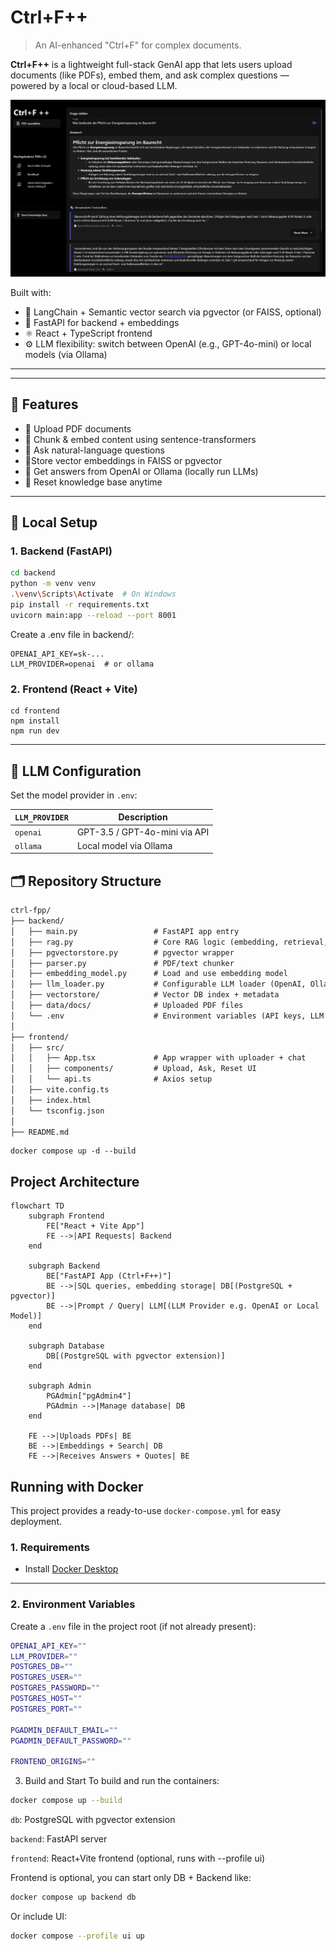 # Ctrl+F++

> An AI-enhanced "Ctrl+F" for complex documents.

**Ctrl+F++** is a lightweight full-stack GenAI app that lets users upload documents (like PDFs), embed them, and ask complex questions — powered by a local or cloud-based LLM.

![Project](./assets/image.png)

Built with:

- 🧠 LangChain + Semantic vector search via pgvector (or FAISS, optional)
- 🐍 FastAPI for backend + embeddings
- ⚛️ React + TypeScript frontend
- ⚙️ LLM flexibility: switch between OpenAI (e.g., GPT-4o-mini) or local models (via Ollama)

---

---

## 🚀 Features

- 📄 Upload PDF documents
- 🔎 Chunk & embed content using sentence-transformers
- 💬 Ask natural-language questions
- 🔗Store vector embeddings in FAISS or pgvector
- 🤖 Get answers from OpenAI or Ollama (locally run LLMs)
- 🧹 Reset knowledge base anytime

---

## 🧪 Local Setup

### 1. Backend (FastAPI)

```bash
cd backend
python -m venv venv
.\venv\Scripts\Activate  # On Windows
pip install -r requirements.txt
uvicorn main:app --reload --port 8001
```

Create a .env file in backend/:

```
OPENAI_API_KEY=sk-...
LLM_PROVIDER=openai  # or ollama
```

### 2. Frontend (React + Vite)

```
cd frontend
npm install
npm run dev
```

---

## 🔁 LLM Configuration

Set the model provider in `.env`:

| `LLM_PROVIDER` | Description                   |
| -------------- | ----------------------------- |
| `openai`       | GPT-3.5 / GPT-4o-mini via API |
| `ollama`       | Local model via Ollama        |

## 🗂️ Repository Structure

```txt
ctrl-fpp/
├── backend/
│   ├── main.py                 # FastAPI app entry
│   ├── rag.py                  # Core RAG logic (embedding, retrieval, answering)
│   ├── pgvectorstore.py        # pgvector wrapper
│   ├── parser.py               # PDF/text chunker
│   ├── embedding_model.py      # Load and use embedding model
│   ├── llm_loader.py           # Configurable LLM loader (OpenAI, Ollama, etc.)
│   ├── vectorstore/            # Vector DB index + metadata
│   ├── data/docs/              # Uploaded PDF files
│   └── .env                    # Environment variables (API keys, LLM config)
│
├── frontend/
│   ├── src/
│   │   ├── App.tsx             # App wrapper with uploader + chat
│   │   ├── components/         # Upload, Ask, Reset UI
│   │   └── api.ts              # Axios setup
│   ├── vite.config.ts
│   ├── index.html
│   └── tsconfig.json
│
├── README.md
```

```
docker compose up -d --build
```

## Project Architecture

```mermaid
flowchart TD
    subgraph Frontend
        FE["React + Vite App"]
        FE -->|API Requests| Backend
    end

    subgraph Backend
        BE["FastAPI App (Ctrl+F++)"]
        BE -->|SQL queries, embedding storage| DB[(PostgreSQL + pgvector)]
        BE -->|Prompt / Query| LLM[(LLM Provider e.g. OpenAI or Local Model)]
    end

    subgraph Database
        DB[(PostgreSQL with pgvector extension)]
    end

    subgraph Admin
        PGAdmin["pgAdmin4"]
        PGAdmin -->|Manage database| DB
    end

    FE -->|Uploads PDFs| BE
    BE -->|Embeddings + Search| DB
    FE -->|Receives Answers + Quotes| BE
```

## Running with Docker

This project provides a ready-to-use `docker-compose.yml` for easy deployment.

### 1. Requirements

- Install [Docker Desktop](https://www.docker.com/products/docker-desktop/)

---

### 2. Environment Variables

Create a `.env` file in the project root (if not already present):

```bash
OPENAI_API_KEY=""
LLM_PROVIDER=""
POSTGRES_DB=""
POSTGRES_USER=""
POSTGRES_PASSWORD=""
POSTGRES_HOST=""
POSTGRES_PORT=""

PGADMIN_DEFAULT_EMAIL=""
PGADMIN_DEFAULT_PASSWORD=""

FRONTEND_ORIGINS=""
```

3. Build and Start
   To build and run the containers:

```bash
docker compose up --build
```

`db`: PostgreSQL with pgvector extension

`backend`: FastAPI server

`frontend`: React+Vite frontend (optional, runs with --profile ui)

Frontend is optional, you can start only DB + Backend like:

```bash
docker compose up backend db
```

Or include UI:

```bash
docker compose --profile ui up
```

